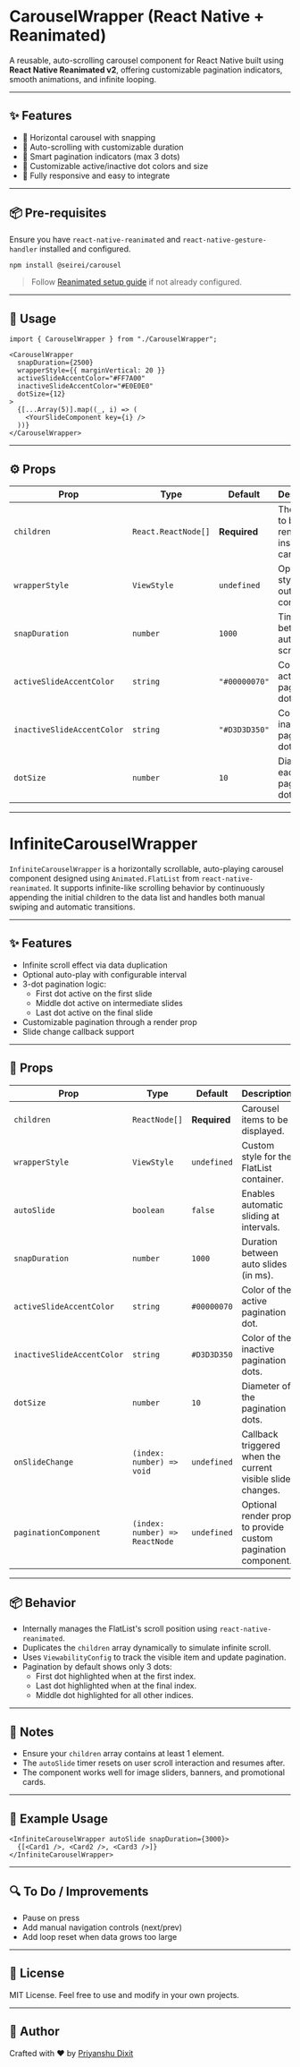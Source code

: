 
# CarouselWrapper (React Native + Reanimated)

A reusable, auto-scrolling carousel component for React Native built using **React Native Reanimated v2**, offering customizable pagination indicators, smooth animations, and infinite looping.

---

## ✨ Features

- 📸 Horizontal carousel with snapping
- 🔁 Auto-scrolling with customizable duration
- 🎯 Smart pagination indicators (max 3 dots)
- 🎨 Customizable active/inactive dot colors and size
- 📱 Fully responsive and easy to integrate

---

## 📦 Pre-requisites

Ensure you have `react-native-reanimated` and `react-native-gesture-handler` installed and configured.

```bash
npm install @seirei/carousel
````

> Follow [Reanimated setup guide](https://docs.swmansion.com/react-native-reanimated/docs/fundamentals/installation/) if not already configured.

---

## 🚀 Usage

```tsx
import { CarouselWrapper } from "./CarouselWrapper";

<CarouselWrapper
  snapDuration={2500}
  wrapperStyle={{ marginVertical: 20 }}
  activeSlideAccentColor="#FF7A00"
  inactiveSlideAccentColor="#E0E0E0"
  dotSize={12}
>
  {[...Array(5)].map((_, i) => (
    <YourSlideComponent key={i} />
  ))}
</CarouselWrapper>
```

---

## ⚙️ Props

| Prop                       | Type                | Default       | Description                                   |
| -------------------------- | ------------------- | ------------- | --------------------------------------------- |
| `children`                 | `React.ReactNode[]` | **Required**  | The slides to be rendered inside the carousel |
| `wrapperStyle`             | `ViewStyle`         | `undefined`   | Optional style for the outer container        |
| `snapDuration`             | `number`            | `1000`        | Time in ms between auto-scrolls               |
| `activeSlideAccentColor`   | `string`            | `"#00000070"` | Color of the active pagination dot            |
| `inactiveSlideAccentColor` | `string`            | `"#D3D3D350"` | Color of the inactive pagination dots         |
| `dotSize`                  | `number`            | `10`          | Diameter of each pagination dot               |

---

# InfiniteCarouselWrapper

`InfiniteCarouselWrapper` is a horizontally scrollable, auto-playing carousel component designed using `Animated.FlatList` from `react-native-reanimated`. It supports infinite-like scrolling behavior by continuously appending the initial children to the data list and handles both manual swiping and automatic transitions.

---

## ✨ Features

- Infinite scroll effect via data duplication
- Optional auto-play with configurable interval
- 3-dot pagination logic:
  - First dot active on the first slide
  - Middle dot active on intermediate slides
  - Last dot active on the final slide
- Customizable pagination through a render prop
- Slide change callback support

---

## 🔧 Props

| Prop                    | Type                                  | Default         | Description                                                                 |
|-------------------------|---------------------------------------|------------------|-----------------------------------------------------------------------------|
| `children`              | `ReactNode[]`                         | **Required**     | Carousel items to be displayed.                                             |
| `wrapperStyle`          | `ViewStyle`                           | `undefined`      | Custom style for the FlatList container.                                   |
| `autoSlide`             | `boolean`                             | `false`          | Enables automatic sliding at intervals.                                    |
| `snapDuration`          | `number`                              | `1000`           | Duration between auto slides (in ms).                                       |
| `activeSlideAccentColor`| `string`                              | `#00000070`      | Color of the active pagination dot.                                        |
| `inactiveSlideAccentColor` | `string`                           | `#D3D3D350`      | Color of the inactive pagination dots.                                     |
| `dotSize`               | `number`                              | `10`             | Diameter of the pagination dots.                                            |
| `onSlideChange`         | `(index: number) => void`             | `undefined`      | Callback triggered when the current visible slide changes.                 |
| `paginationComponent`   | `(index: number) => ReactNode`        | `undefined`      | Optional render prop to provide custom pagination component.               |

---

## 📦 Behavior

- Internally manages the FlatList's scroll position using `react-native-reanimated`.
- Duplicates the `children` array dynamically to simulate infinite scroll.
- Uses `ViewabilityConfig` to track the visible item and update pagination.
- Pagination by default shows only 3 dots:
  - First dot highlighted when at the first index.
  - Last dot highlighted when at the final index.
  - Middle dot highlighted for all other indices.

---

## 🧠 Notes

- Ensure your `children` array contains at least 1 element.
- The `autoSlide` timer resets on user scroll interaction and resumes after.
- The component works well for image sliders, banners, and promotional cards.

---

## 📌 Example Usage

```tsx
<InfiniteCarouselWrapper autoSlide snapDuration={3000}>
  {[<Card1 />, <Card2 />, <Card3 />]}
</InfiniteCarouselWrapper>
```

---

## 🔍 To Do / Improvements

- Pause on press
- Add manual navigation controls (next/prev)
- Add loop reset when data grows too large

---

## 📄 License

MIT License. Feel free to use and modify in your own projects.

---

## 🙌 Author

Crafted with ❤️ by [Priyanshu Dixit](https://github.com/dixitpriyanshu)

